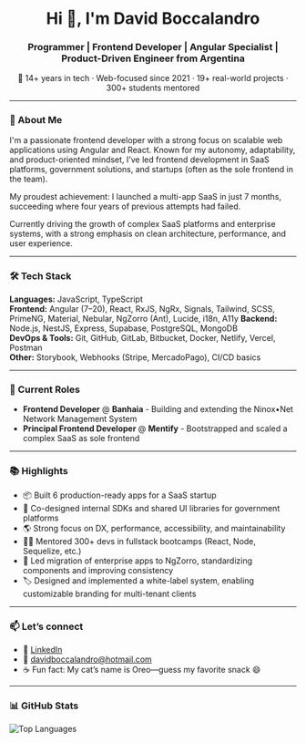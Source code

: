 <h1 align="center">Hi 👋, I'm David Boccalandro</h1>
<h3 align="center">Programmer | Frontend Developer | Angular Specialist | Product-Driven Engineer from Argentina</h3>

<p align="center">
🚀 14+ years in tech · Web-focused since 2021 · 19+ real-world projects · 300+ students mentored
</p>

---

### 🔹 About Me

I'm a passionate frontend developer with a strong focus on scalable web applications using Angular and React. Known for my autonomy, adaptability, and product-oriented mindset, I’ve led frontend development in SaaS platforms, government solutions, and startups (often as the sole frontend in the team).

My proudest achievement: I launched a multi-app SaaS in just 7 months, succeeding where four years of previous attempts had failed.

Currently driving the growth of complex SaaS platforms and enterprise systems, with a strong emphasis on clean architecture, performance, and user experience.

---

### 🛠️ Tech Stack

**Languages:** JavaScript, TypeScript  
**Frontend:** Angular (7–20), React, RxJS, NgRx, Signals, Tailwind, SCSS, PrimeNG, Material, Nebular, NgZorro (Ant), Lucide, i18n, A11y
**Backend:** Node.js, NestJS, Express, Supabase, PostgreSQL, MongoDB  
**DevOps & Tools:** Git, GitHub, GitLab, Bitbucket, Docker, Netlify, Vercel, Postman  
**Other:** Storybook, Webhooks (Stripe, MercadoPago), CI/CD basics

---

### 📍 Current Roles

- **Frontend Developer** @ **Banhaia** - Building and extending the Ninox•Net Network Management System
- **Principal Frontend Developer** @ **Mentify** - Bootstrapped and scaled a complex SaaS as sole frontend  

---

### 📚 Highlights

- 📦 Built 6 production-ready apps for a SaaS startup  
- 🧱 Co-designed internal SDKs and shared UI libraries for government platforms  
- 🌎 Strong focus on DX, performance, accessibility, and maintainability  
- 🧑‍🏫 Mentored 300+ devs in fullstack bootcamps (React, Node, Sequelize, etc.)
- 🎨 Led migration of enterprise apps to NgZorro, standardizing components and improving consistency
- 🏷️ Designed and implemented a white-label system, enabling customizable branding for multi-tenant clients

---

### 📫 Let’s connect

- 🔗 [LinkedIn](https://www.linkedin.com/in/david-boccalandro-developer/)  
- 📧 davidboccalandro@hotmail.com
- ☕ Fun fact: My cat’s name is Oreo—guess my favorite snack 😄

---

### 📊 GitHub Stats

<p>
  <img src="https://github-readme-stats.vercel.app/api/top-langs/?username=DavidBoccalandro&layout=compact&theme=radical" alt="Top Languages" />
</p>
